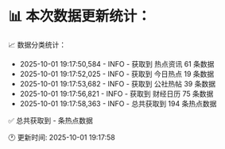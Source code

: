 📊 本次数据更新统计：
==========================

📈 数据分类统计：
- 2025-10-01 19:17:50,584 - INFO - 获取到 热点资讯 61 条数据
- 2025-10-01 19:17:52,025 - INFO - 获取到 今日热点 19 条数据
- 2025-10-01 19:17:53,682 - INFO - 获取到 公社热帖 39 条数据
- 2025-10-01 19:17:56,821 - INFO - 获取到 财经日历 75 条数据
- 2025-10-01 19:17:58,363 - INFO - 总共获取到 194 条热点数据

✅ 总共获取到 - 条热点数据

🕐 更新时间: 2025-10-01 19:17:58
